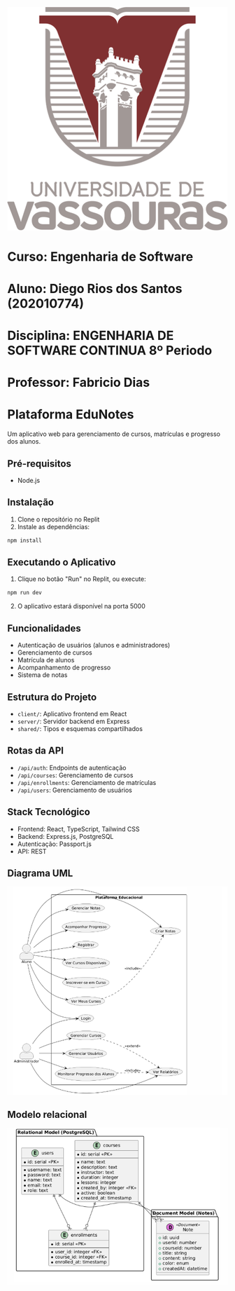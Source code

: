 ![alt text](https://github.com/DiegoWebwork/estrutura-de-dados/blob/main/universidade%20de%20vassouras%20Vertical.png)

# Curso: Engenharia de Software
# Aluno: Diego Rios dos Santos (202010774)
# Disciplina: ENGENHARIA DE SOFTWARE CONTINUA 8º Periodo
# Professor: Fabricio Dias

# Plataforma EduNotes

Um aplicativo web para gerenciamento de cursos, matrículas e progresso dos alunos.

## Pré-requisitos

- Node.js

## Instalação

1. Clone o repositório no Replit
2. Instale as dependências:
```bash
npm install
```

## Executando o Aplicativo

1. Clique no botão "Run" no Replit, ou execute:
```bash
npm run dev
```

2. O aplicativo estará disponível na porta 5000

## Funcionalidades

- Autenticação de usuários (alunos e administradores)
- Gerenciamento de cursos
- Matrícula de alunos
- Acompanhamento de progresso
- Sistema de notas

## Estrutura do Projeto

- `client/`: Aplicativo frontend em React
- `server/`: Servidor backend em Express
- `shared/`: Tipos e esquemas compartilhados

## Rotas da API

- `/api/auth`: Endpoints de autenticação
- `/api/courses`: Gerenciamento de cursos
- `/api/enrollments`: Gerenciamento de matrículas
- `/api/users`: Gerenciamento de usuários

## Stack Tecnológico

- Frontend: React, TypeScript, Tailwind CSS
- Backend: Express.js, PostgreSQL
- Autenticação: Passport.js
- API: REST

## Diagrama UML
![alt text](https://github.com/DiegoWebwork/EduNotes-P1/blob/main/uml.png)

## Modelo relacional
![alt text](https://github.com/DiegoWebwork/EduNotes-P1/blob/main/relacionamentos.png)
